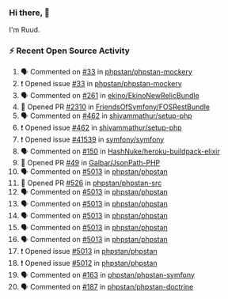 ### Hi there, 👋

I'm Ruud.
 
### :zap: Recent Open Source Activity

<!--START_SECTION:activity-->
1. 🗣 Commented on [#33](https://github.com/phpstan/phpstan-mockery/issues/33) in [phpstan/phpstan-mockery](https://github.com/phpstan/phpstan-mockery)
2. ❗️ Opened issue [#33](https://github.com/phpstan/phpstan-mockery/issues/33) in [phpstan/phpstan-mockery](https://github.com/phpstan/phpstan-mockery)
3. 🗣 Commented on [#261](https://github.com/ekino/EkinoNewRelicBundle/issues/261) in [ekino/EkinoNewRelicBundle](https://github.com/ekino/EkinoNewRelicBundle)
4. 💪 Opened PR [#2310](https://github.com/FriendsOfSymfony/FOSRestBundle/pull/2310) in [FriendsOfSymfony/FOSRestBundle](https://github.com/FriendsOfSymfony/FOSRestBundle)
5. 🗣 Commented on [#462](https://github.com/shivammathur/setup-php/issues/462) in [shivammathur/setup-php](https://github.com/shivammathur/setup-php)
6. ❗️ Opened issue [#462](https://github.com/shivammathur/setup-php/issues/462) in [shivammathur/setup-php](https://github.com/shivammathur/setup-php)
7. ❗️ Opened issue [#41539](https://github.com/symfony/symfony/issues/41539) in [symfony/symfony](https://github.com/symfony/symfony)
8. 🗣 Commented on [#150](https://github.com/HashNuke/heroku-buildpack-elixir/issues/150) in [HashNuke/heroku-buildpack-elixir](https://github.com/HashNuke/heroku-buildpack-elixir)
9. 💪 Opened PR [#49](https://github.com/Galbar/JsonPath-PHP/pull/49) in [Galbar/JsonPath-PHP](https://github.com/Galbar/JsonPath-PHP)
10. 🗣 Commented on [#5013](https://github.com/phpstan/phpstan/issues/5013) in [phpstan/phpstan](https://github.com/phpstan/phpstan)
11. 💪 Opened PR [#526](https://github.com/phpstan/phpstan-src/pull/526) in [phpstan/phpstan-src](https://github.com/phpstan/phpstan-src)
12. 🗣 Commented on [#5013](https://github.com/phpstan/phpstan/issues/5013) in [phpstan/phpstan](https://github.com/phpstan/phpstan)
13. 🗣 Commented on [#5013](https://github.com/phpstan/phpstan/issues/5013) in [phpstan/phpstan](https://github.com/phpstan/phpstan)
14. 🗣 Commented on [#5013](https://github.com/phpstan/phpstan/issues/5013) in [phpstan/phpstan](https://github.com/phpstan/phpstan)
15. 🗣 Commented on [#5013](https://github.com/phpstan/phpstan/issues/5013) in [phpstan/phpstan](https://github.com/phpstan/phpstan)
16. 🗣 Commented on [#5013](https://github.com/phpstan/phpstan/issues/5013) in [phpstan/phpstan](https://github.com/phpstan/phpstan)
17. ❗️ Opened issue [#5013](https://github.com/phpstan/phpstan/issues/5013) in [phpstan/phpstan](https://github.com/phpstan/phpstan)
18. ❗️ Opened issue [#5012](https://github.com/phpstan/phpstan/issues/5012) in [phpstan/phpstan](https://github.com/phpstan/phpstan)
19. 🗣 Commented on [#163](https://github.com/phpstan/phpstan-symfony/issues/163) in [phpstan/phpstan-symfony](https://github.com/phpstan/phpstan-symfony)
20. 🗣 Commented on [#187](https://github.com/phpstan/phpstan-doctrine/issues/187) in [phpstan/phpstan-doctrine](https://github.com/phpstan/phpstan-doctrine)
<!--END_SECTION:activity-->
